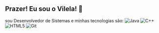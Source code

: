 ## Prazer! Eu sou o Vilela! 👋

sou Desenvolvedor de Sistemas e minhas tecnologias são:
![Java](https://img.shields.io/badge/Java-ED8B00?style=for-the-badge&logo=openjdk&logoColor=white) 
![C++](https://img.shields.io/badge/C%2B%2B-00599C?style=for-the-badge&logo=c%2B%2B&logoColor=white) 
![HTML5](ttps://img.shields.io/badge/HTML5-E34F26?style=for-the-badge&logo=html5&logoColor=white) 
![Git](https://img.shields.io/badge/GIT-E44C30?style=for-the-badge&logo=git&logoColor=white)

